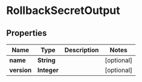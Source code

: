 

# RollbackSecretOutput


## Properties

Name | Type | Description | Notes
------------ | ------------- | ------------- | -------------
**name** | **String** |  |  [optional]
**version** | **Integer** |  |  [optional]



